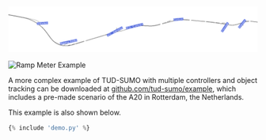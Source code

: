 ![Example Scenario](img/example_scenario.png)

![Ramp Meter Example](img/rm_example.gif)

A more complex example of TUD-SUMO with multiple controllers and object tracking can be downloaded at [github.com/tud-sumo/example](https://github.com/tud-sumo/example), which includes a pre-made scenario of the A20 in Rotterdam, the Netherlands.

This example is also shown below.

```python
{% include 'demo.py' %}
```